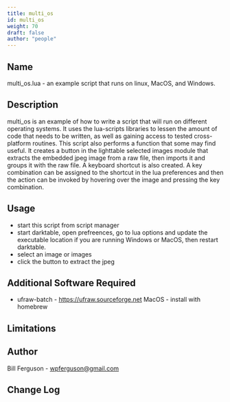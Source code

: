 ```yaml
---
title: multi_os
id: multi_os
weight: 70
draft: false
author: "people"
---
```


## Name

multi_os.lua - an example script that runs on linux, MacOS, and Windows.

## Description

multi_os is an example of how to write a script that will run on different
operating systems.  It uses the lua-scripts libraries to lessen the amount
of code that needs to be written, as well as gaining access to tested 
cross-platform routines.  This script also performs a function that some 
may find useful.  It creates a button in the lighttable selected images module
that extracts the embedded jpeg image from a raw file, then imports it and groups
it with the raw file.  A keyboard shortcut is also created.  A key combination can
be assigned to the shortcut in the lua preferences and then the action can be invoked
by hovering over the image and pressing the key combination.

## Usage

* start this script from script manager
* start darktable, open prefreences, go to lua options and update the executable location if you are running Windows or MacOS, then restart darktable.
* select an image or images
* click the button to extract the jpeg

## Additional Software Required

* ufraw-batch - https://ufraw.sourceforge.net
                MacOS - install with homebrew

## Limitations


## Author

Bill Ferguson - wpferguson@gmail.com

## Change Log
